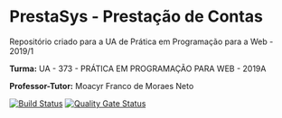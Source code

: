 # PrestaSys - Prestação de Contas
Repositório criado para a UA de Prática em Programação para a Web - 2019/1

**Turma:** UA - 373 - PRÁTICA EM PROGRAMAÇÃO PARA WEB - 2019A

**Professor-Tutor:** Moacyr Franco de Moraes Neto

[![Build Status](https://dev.azure.com/cristianfernandes/PrestaSys/_apis/build/status/PrestaSys%20CI?branchName=master)](https://dev.azure.com/cristianfernandes/PrestaSys/_build/latest?definitionId=5&branchName=master)
[![Quality Gate Status](https://sonarcloud.io/api/project_badges/measure?project=cristian-fernandes_PrestaSys&metric=alert_status)](https://sonarcloud.io/dashboard?id=cristian-fernandes_PrestaSys)